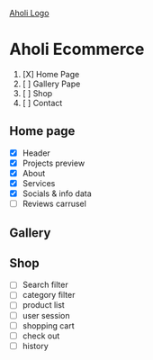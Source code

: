 [Aholi Logo](/public/assets/logo_aholi.png)

# Aholi Ecommerce

1. [X]  Home Page
2. [ ]  Gallery Pape
3. [ ]  Shop
4. [ ]  Contact

## Home page

* [X]  Header
* [X]  Projects preview
* [X]  About
* [X]  Services
* [X]  Socials & info data
* [ ]  Reviews carrusel

## Gallery

## Shop

* [ ]  Search filter
* [ ]  category filter
* [ ]  product list
* [ ]  user session
* [ ]  shopping cart
* [ ]  check out
* [ ]  history
